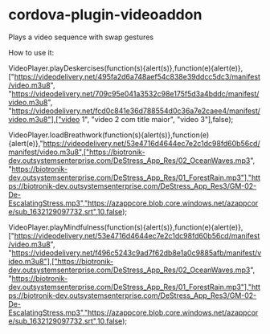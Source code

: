 # cordova-plugin-videoaddon
Plays a video sequence with swap gestures

How to use it:

VideoPlayer.playDeskercises(function(s){alert(s)},function(e){alert(e)},["https://videodelivery.net/495fa2d6a748aef54c838e39ddcc5dc3/manifest/video.m3u8", "https://videodelivery.net/709c95e041a3532c98e175f5d3a4bddc/manifest/video.m3u8", "https://videodelivery.net/fcd0c841e36d788554d0c36a7e2caee4/manifest/video.m3u8"],["video 1", "video 2 com title maior", "video 3"],false);
        
VideoPlayer.loadBreathwork(function(s){alert(s)},function(e){alert(e)},"https://videodelivery.net/53e4716d4644ec7e2c1dc98fd60b56cd/manifest/video.m3u8",["https://biotronik-dev.outsystemsenterprise.com/DeStress_App_Res/02_OceanWaves.mp3", "https://biotronik-dev.outsystemsenterprise.com/DeStress_App_Res/01_ForestRain.mp3"],"https://biotronik-dev.outsystemsenterprise.com/DeStress_App_Res3/GM-02-De-EscalatingStress.mp3","https://azappcore.blob.core.windows.net/azappcore/sub_1632129097732.srt",10,false);

VideoPlayer.playMindfulness(function(s){alert(s)},function(e){alert(e)},["https://videodelivery.net/53e4716d4644ec7e2c1dc98fd60b56cd/manifest/video.m3u8", "https://videodelivery.net/f496c5243c9ad7f62db8e1a0c9885afb/manifest/video.m3u8"],["https://biotronik-dev.outsystemsenterprise.com/DeStress_App_Res/02_OceanWaves.mp3", "https://biotronik-dev.outsystemsenterprise.com/DeStress_App_Res/01_ForestRain.mp3"],"https://biotronik-dev.outsystemsenterprise.com/DeStress_App_Res3/GM-02-De-EscalatingStress.mp3","https://azappcore.blob.core.windows.net/azappcore/sub_1632129097732.srt",10,false);
